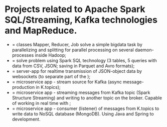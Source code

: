 # Projects related to Apache Spark SQL/Streaming, Kafka technologies and MapReduce.
- <mapreduce> = classes Mapper, Reducer, Job solve a simple bigdata task by parallelizing and splitting for parallel processing on several daemon-processes inside Hadoop;
- <sparksql> = solve problem using Spark SQL technology (3 tables, 5 queries with data from CSV, JSON; saving in Parquet and Avro formats);
- <jsender> = server-app for realtime transmission of JSON-object data by websockets (to separate part of the <sparksql>);
- <kafkaproducer> = microservice app - stream source for Kafka (async message-production in K.topics);
- <kafkasparkstr> = microservice app - streaming messages from Kafka topic (Spark Structure Streaming) and writing to another topic on the broker. Capable of working in real time with <kafkaproducer>;
- <kafkaconsumer> = microservice app - consumer (listener) of messages from K.topics to write data to NoSQL database (MongoDB).
Using Java and Spring to development.
